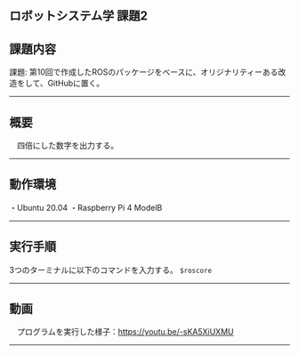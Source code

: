 ロボットシステム学 課題2
---

## 課題内容 
  
 課題: 第10回で作成したROSのパッケージをベースに、オリジナリティーある改造をして、GitHubに置く。
  
---

## 概要

　四倍にした数字を出力する。
 
---

## 動作環境

・Ubuntu 20.04
・Raspberry Pi 4 ModelB

---

## 実行手順

3つのターミナルに以下のコマンドを入力する。
`$roscore`

---

## 動画

　プログラムを実行した様子：https://youtu.be/-sKA5XiUXMU
 
---
